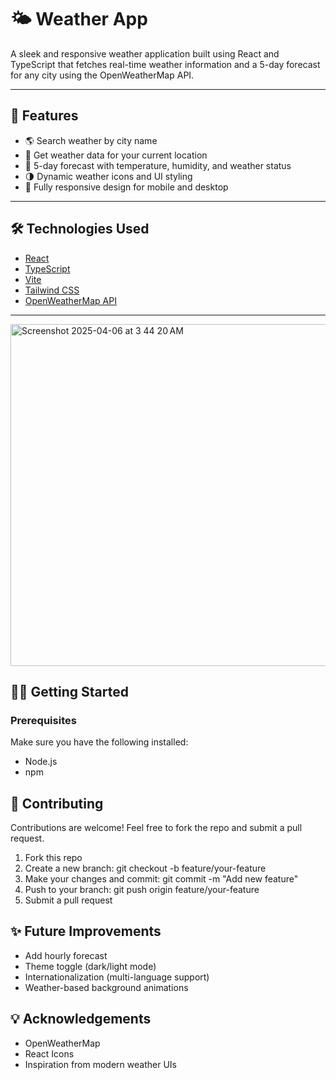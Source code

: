 # 🌤️ Weather App

A sleek and responsive weather application built using React and TypeScript that fetches real-time weather information and a 5-day forecast for any city using the OpenWeatherMap API.

---

## 🚀 Features

- 🌎 Search weather by city name
- 📍 Get weather data for your current location
- 📅 5-day forecast with temperature, humidity, and weather status
- 🌗 Dynamic weather icons and UI styling
- 📱 Fully responsive design for mobile and desktop

---

## 🛠️ Technologies Used

- [React](https://reactjs.org/)
- [TypeScript](https://www.typescriptlang.org/)
- [Vite](https://vitejs.dev/)
- [Tailwind CSS](https://tailwindcss.com/)
- [OpenWeatherMap API](https://openweathermap.org/api)

---

<img width="547" alt="Screenshot 2025-04-06 at 3 44 20 AM" src="https://github.com/user-attachments/assets/a9d326a2-5f96-4178-9113-4a337f17525f" />


## 🧑‍💻 Getting Started

### Prerequisites

Make sure you have the following installed:

- Node.js
- npm

## 🙌 Contributing

Contributions are welcome! Feel free to fork the repo and submit a pull request.

1. Fork this repo
2. Create a new branch: git checkout -b feature/your-feature
3. Make your changes and commit: git commit -m "Add new feature"
4. Push to your branch: git push origin feature/your-feature
5. Submit a pull request

## ✨ Future Improvements

- Add hourly forecast
- Theme toggle (dark/light mode)
- Internationalization (multi-language support)
- Weather-based background animations

## 💡 Acknowledgements

- OpenWeatherMap
- React Icons
- Inspiration from modern weather UIs
